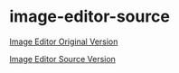 # image-editor-source

[Image Editor Original Version]([https://www.example.com](https://image-editor-wbc.netlify.app/)")

[Image Editor Source Version](https://image-editor-source-cd.netlify.app/")
